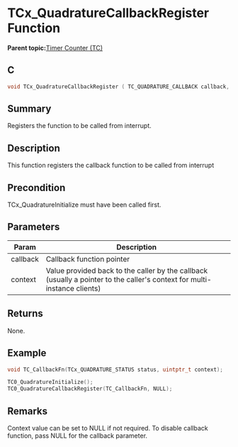 # TCx\_QuadratureCallbackRegister Function

**Parent topic:**[Timer Counter \(TC\)](GUID-B7C79854-BBCD-49B3-9EA3-C379E6A5FCE0.md)

## C

```c
void TCx_QuadratureCallbackRegister ( TC_QUADRATURE_CALLBACK callback, uintptr_t context )
```

## Summary

Registers the function to be called from interrupt.

## Description

This function registers the callback function to be called from interrupt

## Precondition

TCx\_QuadratureInitialize must have been called first.

## Parameters

|Param|Description|
|-----|-----------|
|callback|Callback function pointer|
|context|Value provided back to the caller by the callback \(usually a pointer to the caller's context for multi-instance clients\)|

## Returns

None.

## Example

```c
void TC_CallbackFn(TCx_QUADRATURE_STATUS status, uintptr_t context);

TC0_QuadratureInitialize();
TC0_QuadratureCallbackRegister(TC_CallbackFn, NULL);
```

## Remarks

Context value can be set to NULL if not required. To disable callback function, pass NULL for the callback parameter.

